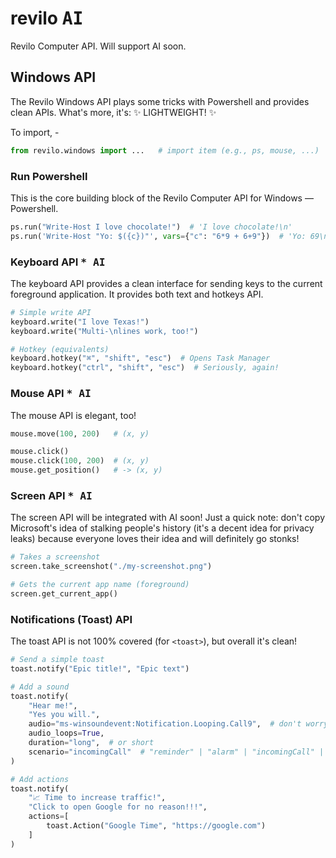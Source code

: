 # revilo <kbd>AI</kbd>
Revilo Computer API. Will support AI soon.

## Windows API
The Revilo Windows API plays some tricks with Powershell and provides clean APIs. What's more, it's: ✨ LIGHTWEIGHT! ✨

To import, -

```python
from revilo.windows import ...   # import item (e.g., ps, mouse, ...)
```

### Run Powershell

This is the core building block of the Revilo Computer API for Windows — Powershell.

```python
ps.run("Write-Host I love chocolate!")  # 'I love chocolate!\n'
ps.run('Write-Host "Yo: $({c})"', vars={"c": "6*9 + 6+9"})  # 'Yo: 69\n'
```

### Keyboard API <kbd>* AI</kbd>

The keyboard API provides a clean interface for sending keys to the current foreground application.
It provides both text and hotkeys API.

```python
# Simple write API
keyboard.write("I love Texas!")
keyboard.write("Multi-\nlines work, too!")

# Hotkey (equivalents)
keyboard.hotkey("⌘", "shift", "esc")  # Opens Task Manager
keyboard.hotkey("ctrl", "shift", "esc")  # Seriously, again!
```

### Mouse API <kbd>* AI</kbd>

The mouse API is elegant, too!

```python
mouse.move(100, 200)   # (x, y)

mouse.click()
mouse.click(100, 200)  # (x, y)
mouse.get_position()   # -> (x, y)
```

### Screen API <kbd>* AI</kbd>

The screen API will be integrated with AI soon!
Just a quick note: don't copy Microsoft's idea of stalking people's history (it's a decent idea for privacy leaks) because everyone loves their idea and will definitely go stonks!

```python
# Takes a screenshot
screen.take_screenshot("./my-screenshot.png")

# Gets the current app name (foreground)
screen.get_current_app()
```

### Notifications (Toast) API

The toast API is not 100% covered (for `<toast>`), but overall it's clean!

```python
# Send a simple toast
toast.notify("Epic title!", "Epic text")

# Add a sound
toast.notify(
    "Hear me!",
    "Yes you will.", 
    audio="ms-winsoundevent:Notification.Looping.Call9",  # don't worry: type hints!
    audio_loops=True,
    duration="long",  # or short
    scenario="incomingCall"  # "reminder" | "alarm" | "incomingCall" | "urgent"
)

# Add actions
toast.notify(
    "📈 Time to increase traffic!",
    "Click to open Google for no reason!!!",
    actions=[
        toast.Action("Google Time", "https://google.com")
    ]
)
```

